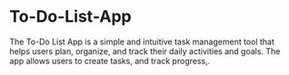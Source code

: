# To-Do-List-App
The To-Do List App is a simple and intuitive task management tool that helps users plan, organize, and track their daily activities and goals. The app allows users to create tasks, and track progress,.

